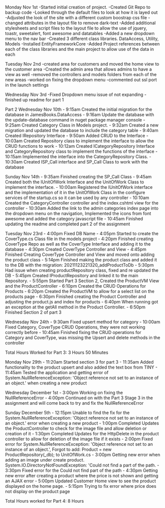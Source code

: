 ﻿Monday Nov 1st
	-Started initial creation of project.
	-Created Git Repo to backup code
	-Looked through the default files to look at how it is layed out
	-Adjusted the look of the site with a different custom boostrap css file
	-changed attributes in the layout file to remove dark-text
	-Added additional stylesheets and script files to the layout file to allow the use of jquery, toastr, sweetalert, font awesome and datatables
	-Added a new dropdown menu to the nav bar
	-Created 3 different class libraries. DataAccess, Utility, Models
	-Installed EntityFrameworkCore
	-Added Project references between each of the class libraries and the main project to allow use of the data in each

Tuesday Nov 2nd
	-created area for customers and moved the home view to the customer area
	-Created the admin area that allows admins to have a view as well
	-removed the controllers and models folders from each of the new areas
	-worked on fixing the dropdown menu
	-commented out ssl port in the launch settings

Wednesday Nov 3rd
	-Fixed Dropdown menu issue of not expanding
	-finished up readme for part 1



Part 2
Wednesday Nov 10th
	- 9:15am Created the initial migration for the database in JamesBooks.DataAccess
	- 9:16am Update the database with the update-database command in nuget package manager console 
	- 9:25am Created Category Class in Models project.
	- 9:32am Created a new migration and updated the database to include the category table
	- 9:40am Created IRepository Interface
	- 9:50am Added CRUD to the Interface
	- 10:03am Created Repository class to implement the interface to allow the CRUD functions to work
	- 10:12am Created ICategoryRepository Interface and CategoryRepository class to implement the functions of the interface
	- 10:15am Implemented the interface into the CategoryRepository Class.
	- 10:30am Created ISP_Call interface and SP_Call Class to work with the database

Sunday Nov 14th
	- 9:35am Finished creating the SP_Call Class
	- 9:45am Created both the IUnitOfWork Interface and the UnitOfWork Class to implement the interface.
	- 10:00am Registered the IUnitOfWork interface and the implementation of it in the UnitOfWork Class in the configure services of the startup.cs so it can be used by any controller
	- 10:10am Created the CategoryController controller and the index.cshtml view for the controller
	- 10:30am Added the link to the admin categories index page into the dropdown menu on the navigation, Implemented the icons from font awesome and added the category javascript file
	- 10:45am Finished updating the readme and completed part 2 of the assignment

Tuesday Nov 23rd
	- 4:00pm Fixed DB Name
	- 4:05pm Started to create the CoverType.cs Class file in the models project
	- 4:20pm Finished creating CoverType Repo as well as the CoverType Interface and adding it to the database
	- 4:30pm Created CoverType Controller and View
	- 4:45pm Finished Creating CoverType Controller and View and moved onto adding the product class
	- 5:14pm Finished making the product class and added it to the DB with the migration: 20211123221320_addProductToDb
	- 5:30pm Had issue when creating productRepository class, fixed and re updated the DB
	- 5:45pm Created IProductRepository and linked it to the main Repository.
	- 5:55pm Started Part 3 Section 2, Created the ProductVM View and the ProductController
	- 6:10pm Created the CRUD Operations for Products
	- 6:20pm Created the ProductVM to allow for a select list on the products page
	- 6:30pm Finished creating the Product Controller and adjusting the product.js and index for products
	- 6:40pm When running got an exception at the getAll method in the Product Controller.
	- 6:50pm Finished Section 2 of part 3

Wednesday Nov 24th
	- 9:30am Fixed upsert method for category
	- 10:00am Fixed Category, CoverType CRUD Operations, they were not working correctly before
	- 10:45am Finished fixing the CRUD operations for Category and CoverType, was missing the Upsert and delete methods in the controller

Total Hours Worked for Part 3: 3 Hours 50 Minutes

Monday Nov 29th
	- 11:20am Started section 3 for part 3
	- 11:35am Added functionality to the product upsert and also added the text box from TINY
	- 11:45am Tested the application and getting error of System.NullReferenceException: 'Object reference not set to an instance of an object.' when creating a new product

Wednesday December 1st
	- 3:00pm Working on fixing the NullReferenceError
	- 4:00pm Continued on with the Part 3 Stage 3 in the assignment and will come back to try and fix the NullReferenceError

Sunday December 5th
	- 12:15pm Unable to find the fix for the System.NullReferenceException: 'Object reference not set to an instance of an object.' error when creating a new product
	- 1:00pm Completed Updates the ProductController to check for the image file and allow deletion or creation of it
	- 1:30pm Completed Updates for the HttpDelete in the product controller to allow for deletion of the image file if it exists
	- 2:00pm Fixed error for System.NullReferenceException: 'Object reference not set to an instance of an object.', Forgot to add: Product = new ProductRepository(_db); to UnitOfWork.cs
	- 3:00pm Getting new error when adding an image under create product. System.IO.DirectoryNotFoundException: 'Could not find a part of the path.
	- 3:30pm Fixed error for the Could not find part of the path
	- 4:30pm Getting new error after creating a product where the price is not shown and getting an AJAX error
	- 5:00pm Updated Customer Home view to see the product displayed on the home page.
	- 5:15pm Trying to fix error where price does not display on the product page


Total Hours worked for Part 4: 8 Hours 